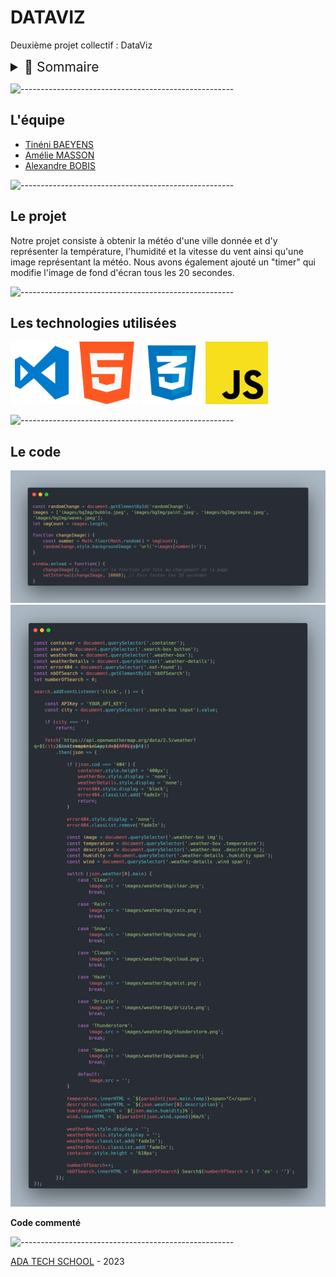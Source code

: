# DATAVIZ

Deuxième projet collectif : DataViz

<details>
<summary style="font-size:150%">
    📖 Sommaire
</summary>

</details>

![-----------------------------------------------------](https://raw.githubusercontent.com/andreasbm/readme/master/assets/lines/rainbow.png)

## L'équipe

- [Tinéni BAEYENS](https://github.com/imtinibae)
- [Amélie MASSON](https://github.com/AmelieMariaM)
- [Alexandre BOBIS](https://github.com/AlexandreBobis)

![-----------------------------------------------------](https://raw.githubusercontent.com/andreasbm/readme/master/assets/lines/rainbow.png)

## Le projet

Notre projet consiste à obtenir la météo d'une ville donnée et d'y représenter la température, l'humidité et la vitesse du vent ainsi qu'une image représentant la météo. Nous avons également ajouté un "timer" qui modifie l'image de fond d'écran tous les 20 secondes.

![-----------------------------------------------------](https://raw.githubusercontent.com/andreasbm/readme/master/assets/lines/rainbow.png)

## Les technologies utilisées

<img src="/images/logo/VSC.png" alt="VSC" style="height: 100px; width=100px">
<img src="/images/logo/HTML.png" alt="HTML" style="height: 100px; width=100px">
<img src="/images/logo/CSS.png" alt="CSS" style="height: 100px; width=100px">
<img src="/images/logo/JS.png" alt="JS" style="height: 100px; width=100px">

![-----------------------------------------------------](https://raw.githubusercontent.com/andreasbm/readme/master/assets/lines/rainbow.png)

## Le code

![changeImage function](/images/code/changeImage.png)
![Weather API](/images/code/weatherAPI.png)

**Code commenté**

![-----------------------------------------------------](https://raw.githubusercontent.com/andreasbm/readme/master/assets/lines/rainbow.png)

[ADA TECH SCHOOL](https://adatechschool.fr/) - 2023

